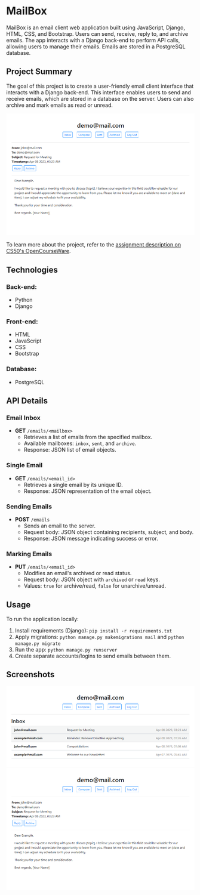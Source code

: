 # MailBox

MailBox is an email client web application built using JavaScript, Django, HTML, CSS, and Bootstrap. Users can send, receive, reply to, and archive emails. The app interacts with a Django back-end to perform API calls, allowing users to manage their emails. Emails are stored in a PostgreSQL database.

## Project Summary

The goal of this project is to create a user-friendly email client interface that interacts with a Django back-end. This interface enables users to send and receive emails, which are stored in a database on the server. Users can also archive and mark emails as read or unread.

![Screenshot](staticfiles_build/static/mailbox.png)

To learn more about the project, refer to the [assignment description on CS50's OpenCourseWare](https://cs50.harvard.edu/web/2020/projects/3/mail/).

## Technologies

### Back-end:
- Python
- Django

### Front-end:
- HTML
- JavaScript
- CSS
- Bootstrap

### Database:
- PostgreSQL

## API Details

### Email Inbox

- **GET** `/emails/<mailbox>`
  - Retrieves a list of emails from the specified mailbox.
  - Available mailboxes: `inbox`, `sent`, and `archive`.
  - Response: JSON list of email objects.

### Single Email

- **GET** `/emails/<email_id>`
  - Retrieves a single email by its unique ID.
  - Response: JSON representation of the email object.

### Sending Emails

- **POST** `/emails`
  - Sends an email to the server.
  - Request body: JSON object containing recipients, subject, and body.
  - Response: JSON message indicating success or error.

### Marking Emails

- **PUT** `/emails/<email_id>`
  - Modifies an email's archived or read status.
  - Request body: JSON object with `archived` or `read` keys.
  - Values: `true` for archive/read, `false` for unarchive/unread.

## Usage

To run the application locally:

1. Install requirements (Django): `pip install -r requirements.txt`
2. Apply migrations: `python manage.py makemigrations mail` and `python manage.py migrate`
3. Run the app: `python manage.py runserver`
4. Create separate accounts/logins to send emails between them.

## Screenshots

![Inbox Screenshot](staticfiles_build/static/mail-inbox.png)
![Mailbox Screenshot](staticfiles_build/static/mailbox.png)
